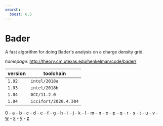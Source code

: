 ```yaml
---
search:
  boost: 0.5
---
```

# Bader

A fast algorithm for doing Bader's analysis on a charge density grid.

*homepage*: <http://theory.cm.utexas.edu/henkelman/code/bader/>

version | toolchain
--------|----------
``1.02`` | ``intel/2018a``
``1.03`` | ``intel/2018b``
``1.04`` | ``GCC/11.2.0``
``1.04`` | ``iccifort/2020.4.304``

[0](../0/index.md) - [a](../a/index.md) - [b](../b/index.md) - [c](../c/index.md) - [d](../d/index.md) - [e](../e/index.md) - [f](../f/index.md) - [g](../g/index.md) - [h](../h/index.md) - [i](../i/index.md) - [j](../j/index.md) - [k](../k/index.md) - [l](../l/index.md) - [m](../m/index.md) - [n](../n/index.md) - [o](../o/index.md) - [p](../p/index.md) - [q](../q/index.md) - [r](../r/index.md) - [s](../s/index.md) - [t](../t/index.md) - [u](../u/index.md) - [v](../v/index.md) - [w](../w/index.md) - [x](../x/index.md) - [y](../y/index.md) - [z](../z/index.md)

